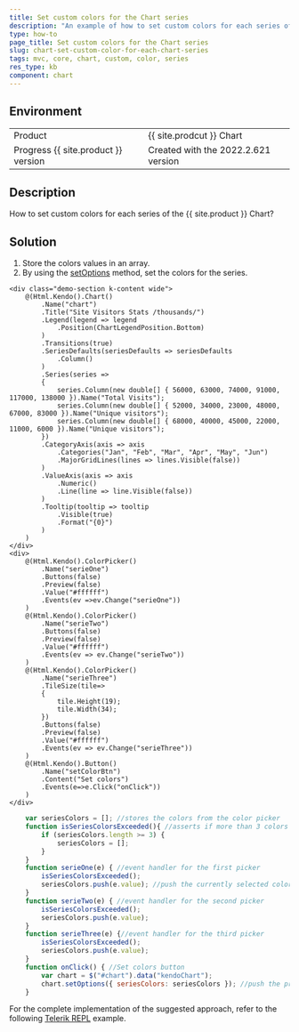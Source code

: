 ```yaml
---
title: Set custom colors for the Chart series
description: "An example of how to set custom colors for each series of the {{ site.product }} Chart."
type: how-to
page_title: Set custom colors for the Chart series
slug: chart-set-custom-color-for-each-chart-series
tags: mvc, core, chart, custom, color, series
res_type: kb
component: chart
---
```


## Environment

<table>
 <tr>
  <td>Product</td>
  <td>{{ site.prodcut }} Chart</td>
 </tr>
 <tr>
  <td>Progress {{ site.product }} version</td>
  <td>Created with the 2022.2.621 version</td>
 </tr>
</table>

## Description

How to set custom colors for each series of the {{ site.product }} Chart?

## Solution

1. Store the colors values in an array.
2. By using the [setOptions](https://docs.telerik.com/kendo-ui/api/javascript/dataviz/ui/chart/methods/setoptions) method, set the colors for the series. 


```Index.cshtml
<div class="demo-section k-content wide">
    @(Html.Kendo().Chart()
        .Name("chart")
        .Title("Site Visitors Stats /thousands/")
        .Legend(legend => legend
            .Position(ChartLegendPosition.Bottom)
        )
        .Transitions(true)
        .SeriesDefaults(seriesDefaults => seriesDefaults
            .Column()
        )
        .Series(series =>
        {
            series.Column(new double[] { 56000, 63000, 74000, 91000, 117000, 138000 }).Name("Total Visits");
            series.Column(new double[] { 52000, 34000, 23000, 48000, 67000, 83000 }).Name("Unique visitors");
            series.Column(new double[] { 68000, 40000, 45000, 22000, 11000, 6000 }).Name("Unique visitors");
        })
        .CategoryAxis(axis => axis
            .Categories("Jan", "Feb", "Mar", "Apr", "May", "Jun")
            .MajorGridLines(lines => lines.Visible(false))
        )
        .ValueAxis(axis => axis
            .Numeric()
            .Line(line => line.Visible(false))
        )
        .Tooltip(tooltip => tooltip
            .Visible(true)
            .Format("{0}")
        )
    )
</div>
<div>
    @(Html.Kendo().ColorPicker()
        .Name("serieOne")
        .Buttons(false)
        .Preview(false)
        .Value("#ffffff")
        .Events(ev =>ev.Change("serieOne"))
	)
    @(Html.Kendo().ColorPicker()
        .Name("serieTwo")
        .Buttons(false)
        .Preview(false)
        .Value("#ffffff")
        .Events(ev => ev.Change("serieTwo"))
	)
    @(Html.Kendo().ColorPicker()
        .Name("serieThree")
        .TileSize(tile=>
        {
            tile.Height(19);
            tile.Width(34);
        })
        .Buttons(false)
        .Preview(false)
        .Value("#ffffff")
        .Events(ev => ev.Change("serieThree"))
	)
    @(Html.Kendo().Button()
        .Name("setColorBtn")
        .Content("Set colors")
        .Events(e=>e.Click("onClick"))
    )
</div>
```
```Script.js
    var seriesColors = []; //stores the colors from the color picker
    function isSeriesColorsExceeded(){ //asserts if more than 3 colors are pushed into the seriesColors variable
        if (seriesColors.length >= 3) {
            seriesColors = [];
        }
    }
    function serieOne(e) { //event handler for the first picker
        isSeriesColorsExceeded();
        seriesColors.push(e.value); //push the currently selected color into the global seriesColors variable
    }
    function serieTwo(e) { //event handler for the second picker
        isSeriesColorsExceeded();
        seriesColors.push(e.value);
    }
    function serieThree(e) {//event handler for the third picker
        isSeriesColorsExceeded();
        seriesColors.push(e.value);
    }
    function onClick() { //Set colors button
        var chart = $("#chart").data("kendoChart");
        chart.setOptions({ seriesColors: seriesColors }); //push the previously defined array with the color options
    }
```

For the complete implementation of the suggested approach, refer to the following [Telerik REPL](https://netcorerepl.telerik.com/QckskMPP37Q360dl12) example.